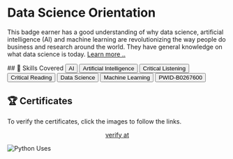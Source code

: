 
# Data Science Orientation
<p>This badge earner has a good understanding of why data science, artificial intelligence (AI) and machine learning are revolutionizing the way people do business and research around the world. They have general knowledge on what data science is today. <a href="https://www.coursera.org/learn/what-is-datascience?utm_source=IBM&utm_medium=institutions&utm_campaign=IBMBadge" target="_blank">Learn more ..</a></p>
## 📑 Skills Covered
<button type="button" class="btn btn-outline-info">AI</button>
<button type="button" class="btn btn-outline-info">Artificial Intelligence</button>
<button type="button" class="btn btn-outline-info">Critical Listening</button>
<button type="button" class="btn btn-outline-info">Critical Reading</button>
<button type="button" class="btn btn-outline-info">Data Science</button>
<button type="button" class="btn btn-outline-info">Machine Learning</button>
<button type="button" class="btn btn-outline-info">PWID-B0267600</button>



## 🏆 Certificates 
To verify the certificates, click the images to follow the links.

<p align="middle">
  <a href="https://www.credly.com/earner/earned/badge/fbf0ba8d-72b8-42e5-81b6-bbdd297bbb81">
    verify at
  </a>


![Python Uses](https://github.com/user-attachments/assets/f7b2914c-82bf-4407-a707-6d7bd4af8f32)

</p>


